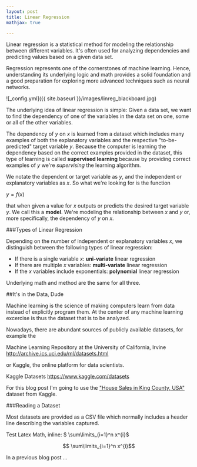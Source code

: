 ```yaml
---
layout: post
title: Linear Regression
mathjax: true

---
```


Linear regression is a statistical method for modeling the relationship between different variables. 
It's often used for analyzing dependencies and predicting values based on a given data set.

Regression represents one of the cornerstones of machine learning. 
Hence, understanding its underlying logic and math provides a solid foundation and a good preparation for exploring more advanced techniques such as neural networks.

![_config.yml]({{ site.baseurl }}/images/linreg_blackboard.jpg)

The underlying idea of linear regression is simple: Given a data set, we want to find the dependency of one of the variables in the data set on one, some or all of the other variables.

The dependency of $y$ on $x$ is learned from a dataset which includes many examples of both the explanatory variables and the respective "to-be-predicted" target variable $y$. 
Because the computer is learning the dependency based on the correct examples provided in the dataset, this type of learning is called __supervised learning__ because by providing correct examples of $y$ we're _supervising_ the learning algorithm.

We notate the dependent or target variable as $y$, and the independent or explanatory variables as $x$. 
So what we're looking for is the function

$y = f(x)$

that when given a value for $x$ outputs or predicts the desired target variable $y$. 
We call this a __model__. We're modeling the relationship between $x$ and $y$ or, more specifically, the dependency of $y$ on $x$.


###Types of Linear Regression

Depending on the number of independent or explanatory variables $x$, we distinguish between the following types of linear regression:

- If there is a single variable $x$: __uni-variate__ linear regression
- If there are multiple $x$ variables: __multi-variate__ linear regression
- If the $x$ variables include exponentials: __polynomial__ linear regression

Underlying math and method are the same for all three. 


##It's in the Data, Dude

Machine learning is the science of making computers learn from data instead of explicitly program them.
At the center of any machine learning excercise is thus the dataset that is to be analyzed. 

Nowadays, there are abundant sources of publicly available datasets, for example the

Machine Learning Repository at the University of California, Irvine
http://archive.ics.uci.edu/ml/datasets.html

or Kaggle, the online platform for data scientists.

Kaggle Datasets
https://www.kaggle.com/datasets

For this blog post I'm going to use the ["House Sales in King County, USA"](https://www.kaggle.com/harlfoxem/housesalesprediction "House Sales in King County, USA") dataset from Kaggle.


###Reading a Dataset

Most datasets are provided as a CSV file which normally includes a header line describing the variables captured.


Test Latex Math, inline: $ \sum\limits_{i=1}^n x^{i}$

$$ \sum\limits_{i=1}^n x^{i}$$

In a previous blog post ... 
